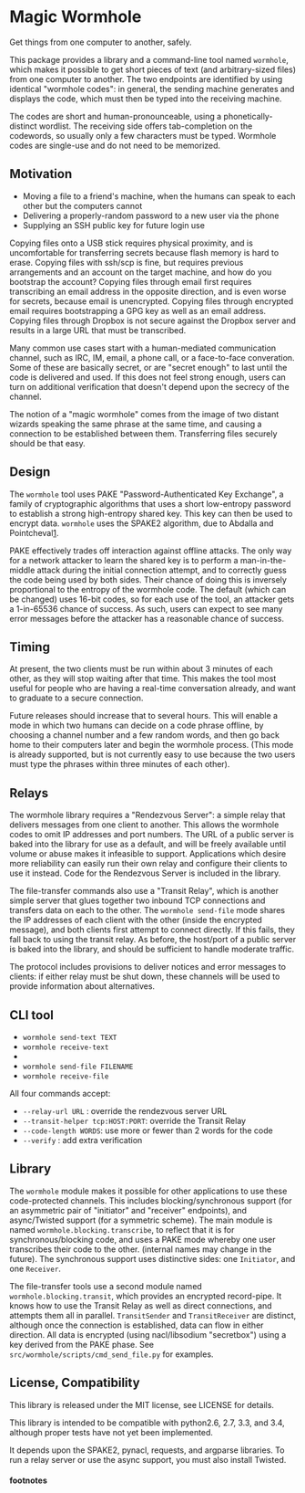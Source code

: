 # Magic Wormhole

Get things from one computer to another, safely.

This package provides a library and a command-line tool named `wormhole`,
which makes it possible to get short pieces of text (and arbitrary-sized
files) from one computer to another. The two endpoints are identified by
using identical "wormhole codes": in general, the sending machine generates
and displays the code, which must then be typed into the receiving machine.

The codes are short and human-pronounceable, using a phonetically-distinct
wordlist. The receiving side offers tab-completion on the codewords, so
usually only a few characters must be typed. Wormhole codes are single-use
and do not need to be memorized.

## Motivation

* Moving a file to a friend's machine, when the humans can speak to each
  other but the computers cannot
* Delivering a properly-random password to a new user via the phone
* Supplying an SSH public key for future login use

Copying files onto a USB stick requires physical proximity, and is
uncomfortable for transferring secrets because flash memory is hard to erase.
Copying files with ssh/scp is fine, but requires previous arrangements and an
account on the target machine, and how do you bootstrap the account? Copying
files through email first requires transcribing an email address in the
opposite direction, and is even worse for secrets, because email is
unencrypted. Copying files through encrypted email requires bootstrapping a
GPG key as well as an email address. Copying files through Dropbox is not
secure against the Dropbox server and results in a large URL that must be
transcribed.

Many common use cases start with a human-mediated communication channel, such
as IRC, IM, email, a phone call, or a face-to-face converation. Some of these
are basically secret, or are "secret enough" to last until the code is
delivered and used. If this does not feel strong enough, users can turn on
additional verification that doesn't depend upon the secrecy of the channel.

The notion of a "magic wormhole" comes from the image of two distant wizards
speaking the same phrase at the same time, and causing a connection to be
established between them. Transferring files securely should be that easy.

## Design

The `wormhole` tool uses PAKE "Password-Authenticated Key Exchange", a family
of cryptographic algorithms that uses a short low-entropy password to
establish a strong high-entropy shared key. This key can then be used to
encrypt data. `wormhole` uses the SPAKE2 algorithm, due to Abdalla and
Pointcheval[1].

PAKE effectively trades off interaction against offline attacks. The only way
for a network attacker to learn the shared key is to perform a
man-in-the-middle attack during the initial connection attempt, and to
correctly guess the code being used by both sides. Their chance of doing this
is inversely proportional to the entropy of the wormhole code. The default
(which can be changed) uses 16-bit codes, so for each use of the tool, an
attacker gets a 1-in-65536 chance of success. As such, users can expect to
see many error messages before the attacker has a reasonable chance of
success.

## Timing

At present, the two clients must be run within about 3 minutes of each other,
as they will stop waiting after that time. This makes the tool most useful
for people who are having a real-time conversation already, and want to
graduate to a secure connection.

Future releases should increase that to several hours. This will enable a
mode in which two humans can decide on a code phrase offline, by choosing a
channel number and a few random words, and then go back home to their
computers later and begin the wormhole process. (This mode is already
supported, but is not currently easy to use because the two users must type
the phrases within three minutes of each other).

## Relays

The wormhole library requires a "Rendezvous Server": a simple relay that
delivers messages from one client to another. This allows the wormhole codes
to omit IP addresses and port numbers. The URL of a public server is baked
into the library for use as a default, and will be freely available until
volume or abuse makes it infeasible to support. Applications which desire
more reliability can easily run their own relay and configure their clients
to use it instead. Code for the Rendezvous Server is included in the library.

The file-transfer commands also use a "Transit Relay", which is another
simple server that glues together two inbound TCP connections and transfers
data on each to the other. The `wormhole send-file` mode shares the IP
addresses of each client with the other (inside the encrypted message), and
both clients first attempt to connect directly. If this fails, they fall back
to using the transit relay. As before, the host/port of a public server is
baked into the library, and should be sufficient to handle moderate traffic.

The protocol includes provisions to deliver notices and error messages to
clients: if either relay must be shut down, these channels will be used to
provide information about alternatives.

## CLI tool

* `wormhole send-text TEXT`
* `wormhole receive-text`
* 
* `wormhole send-file FILENAME`
* `wormhole receive-file`

All four commands accept:

* `--relay-url URL` : override the rendezvous server URL
* `--transit-helper tcp:HOST:PORT`: override the Transit Relay
* `--code-length WORDS`: use more or fewer than 2 words for the code
* `--verify` : add extra verification

## Library

The `wormhole` module makes it possible for other applications to use these
code-protected channels. This includes blocking/synchronous support (for an
asymmetric pair of "initiator" and "receiver" endpoints), and async/Twisted
support (for a symmetric scheme). The main module is named
`wormhole.blocking.transcribe`, to reflect that it is for
synchronous/blocking code, and uses a PAKE mode whereby one user transcribes
their code to the other. (internal names may change in the future). The
synchronous support uses distinctive sides: one `Initiator`, and one
`Receiver`.

The file-transfer tools use a second module named
`wormhole.blocking.transit`, which provides an encrypted record-pipe. It
knows how to use the Transit Relay as well as direct connections, and
attempts them all in parallel. `TransitSender` and `TransitReceiver` are
distinct, although once the connection is established, data can flow in
either direction. All data is encrypted (using nacl/libsodium "secretbox")
using a key derived from the PAKE phase. See
`src/wormhole/scripts/cmd_send_file.py` for examples.

## License, Compatibility

This library is released under the MIT license, see LICENSE for details.

This library is intended to be compatible with python2.6, 2.7, 3.3, and 3.4,
although proper tests have not yet been implemented.

It depends upon the SPAKE2, pynacl, requests, and argparse libraries. To run
a relay server or use the async support, you must also install Twisted.


#### footnotes

[1]: http://www.di.ens.fr/~pointche/Documents/Papers/2005_rsa.pdf "RSA 2005"
